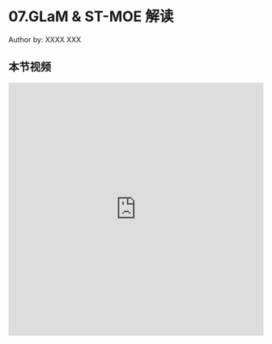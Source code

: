 <!--Copyright © ZOMI 适用于[License](https://github.com/Infrasys-AI/AIInfra)版权许可-->

# 07.GLaM & ST-MOE 解读

Author by:  XXXX
XXX

## 本节视频

<html>
<iframe src="https://player.bilibili.com/player.html?isOutside=true&aid=114097265906379&bvid=BV1L59qYqEVw&cid=28667087820&p=1&as_wide=1&high_quality=1&danmaku=0&t=30&autoplay=0" width="100%" height="500" scrolling="no" border="0" frameborder="no" framespacing="0" allowfullscreen="true"> </iframe>
</html>
